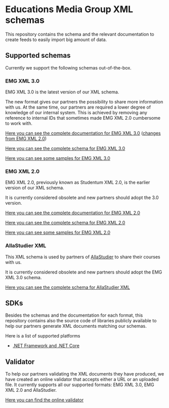 # Educations Media Group XML schemas
This repository contains the schema and the relevant documentation to create feeds to easily import big amount of data.

## Supported schemas

Currently we support the following schemas out-of-the-box.

### EMG XML 3.0
EMG XML 3.0 is the latest version of our XML schema.

The new format gives our partners the possibility to share more information with us. At the same time, our partners are required a lower degree of knowledge of our internal system. This is achieved by removing any reference to internal IDs that sometimes made EMG XML 2.0 cumbersome to work with.

[Here you can see the complete documentation for EMG XML 3.0](documentation/3.0) ([changes from EMG XML 2.0](documentation/3.0/changes-from-20.md))

[Here you can see the complete schema for EMG XML 3.0](schemas/3.0)

[Here you can see some samples for EMG XML 3.0](samples/3.0)

### EMG XML 2.0
EMG XML 2.0, previously known as Studentum XML 2.0, is the earlier version of our XML schema.

It is currently considered obsolete and new partners should adopt the 3.0 version.

[Here you can see the complete documentation for EMG XML 2.0](documentation/2.0)

[Here you can see the complete schema for EMG XML 2.0](schemas/2.0)

[Here you can see some samples for EMG XML 2.0](samples/2.0)

### AllaStudier XML
This XML schema is used by partners of [AllaStudier](http://allastudier.se/) to share their courses with us.

It is currently considered obsolete and new partners should adopt the EMG XML 3.0 schema.

[Here you can see the complete schema for AllaStudier XML](schemas/AllaStudier)

## SDKs
Besides the schemas and the documentation for each format, this repository contains also the source code of libraries publicly available to help our partners generate XML documents matching our schemas.

Here is a list of supported platforms
- [.NET Framework and .NET Core](./sdks/dotnet)

## Validator
To help our partners validating the XML documents they have produced, we have created an online validator that accepts either a URL or an uploaded file. It currently supports all our supported formats: EMG XML 3.0, EMG XML 2.0 and AllaStudier.

[Here you can find the online validator](https://xml-validator.educationsmediagroup.com/)